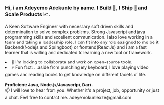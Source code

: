 <h3><b>Hi, i am Adeyemo Adekunle by name. I Build 👷, I Ship 🚀 and Scale Products 📈.</b></h3>

A Keen Software Engineer with necessary soft driven skills and determination to solve complex problems. Strong Javascript and java programming skills and excellent communication. I also love working in a team and taking a leadership role. I can fit into any role assigned to me be it Backend(Nodejs and Springboot) or frontend(ReactJs) and i am a fast learner that is willing and dedicated to learning a new tool or framework.

<li>👯 I’m looking to collaborate and work on open-source tools.</li>
<li>⚡ Fun fact: ...aside from punching my keyboard, I love playing video games and reading books to get knowledge on different facets of life. </li>

<br>
<b>Proficient: Java, Node.js/Javascript, Dart.</b>
<br>
📫 I will love to hear from you. Whether it's a project, job, opportunity or just a chat. Feel free to contact me. adeyemokunlexze@gmail.com


